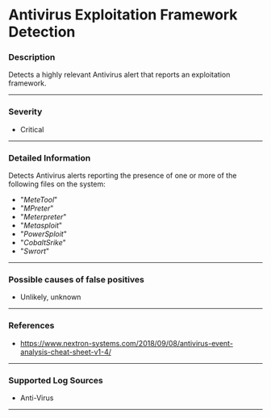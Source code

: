 # Antivirus Exploitation Framework Detection
### Description

Detects a highly relevant Antivirus alert that reports an exploitation framework.

-------------------
### Severity

- Critical

-------------------

### Detailed Information

Detects Antivirus alerts reporting the presence of one or more of the following files on the system:

  - "*MeteTool*"
  - "*MPreter*"
  - "*Meterpreter*"
  - "*Metasploit*"
  - "*PowerSploit*"
  - "*CobaltSrike*"
  - "*Swrort*"

-------------------

### Possible causes of false positives

- Unlikely, unknown

-------------------
### References

- https://www.nextron-systems.com/2018/09/08/antivirus-event-analysis-cheat-sheet-v1-4/

-------------------
### Supported Log Sources

- Anti-Virus

-------------------
